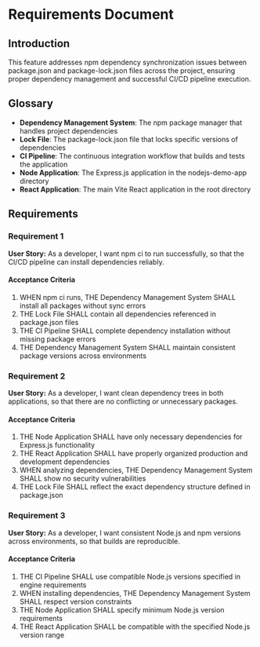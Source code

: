 # Requirements Document

## Introduction

This feature addresses npm dependency synchronization issues between package.json and package-lock.json files across the project, ensuring proper dependency management and successful CI/CD pipeline execution.

## Glossary

- **Dependency Management System**: The npm package manager that handles project dependencies
- **Lock File**: The package-lock.json file that locks specific versions of dependencies
- **CI Pipeline**: The continuous integration workflow that builds and tests the application
- **Node Application**: The Express.js application in the nodejs-demo-app directory
- **React Application**: The main Vite React application in the root directory

## Requirements

### Requirement 1

**User Story:** As a developer, I want npm ci to run successfully, so that the CI/CD pipeline can install dependencies reliably.

#### Acceptance Criteria

1. WHEN npm ci runs, THE Dependency Management System SHALL install all packages without sync errors
2. THE Lock File SHALL contain all dependencies referenced in package.json files
3. THE CI Pipeline SHALL complete dependency installation without missing package errors
4. THE Dependency Management System SHALL maintain consistent package versions across environments

### Requirement 2

**User Story:** As a developer, I want clean dependency trees in both applications, so that there are no conflicting or unnecessary packages.

#### Acceptance Criteria

1. THE Node Application SHALL have only necessary dependencies for Express.js functionality
2. THE React Application SHALL have properly organized production and development dependencies
3. WHEN analyzing dependencies, THE Dependency Management System SHALL show no security vulnerabilities
4. THE Lock File SHALL reflect the exact dependency structure defined in package.json

### Requirement 3

**User Story:** As a developer, I want consistent Node.js and npm versions across environments, so that builds are reproducible.

#### Acceptance Criteria

1. THE CI Pipeline SHALL use compatible Node.js versions specified in engine requirements
2. WHEN installing dependencies, THE Dependency Management System SHALL respect version constraints
3. THE Node Application SHALL specify minimum Node.js version requirements
4. THE React Application SHALL be compatible with the specified Node.js version range